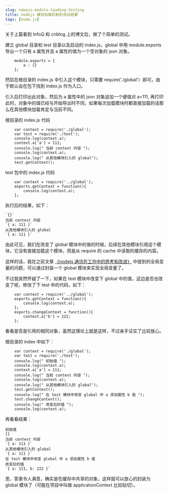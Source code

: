 ```yaml
---
slug: ndoejs-module-loading-testing
title: nodejs 模块加载机制的测试结果
tags: [node.js]
---
```


   关于上篇看到 InfoQ 和 cnblog 上的博文后，做了个简单的测试。

  建立 global 目录和 test 目录以及启动的 index.js，global 中用 module.exports 导出一个只有 a 属性并且 a 属性的值为一个空对象的 json 对象。
```
    module.exports = {
        a : {}
    };
```

然后在根目录的 index.js 中引入这个模块，只需要 require('./global'）即可，由于默认会在包下找到 index.js 作为入口。

  引入后打印出此对象，然后为 a 属性中的 json 对象追加一个键值对 a=111, 再打印此时，对象中的值已经与开始导出时不同，如果每次加载模块时都直接加载的话那么在其他模块加载肯定与当前不同。

  根目录的 index.js 代码
```
    var context = require('./global');
    var test = require('./test');
    console.log(context.a);
    context.a['a'] = 111;
    console.log(" 当前 context 内容 ");
    console.log(context.a);
    console.log(" 从其他模块引入的 global");
    test.getContext();
```

  test 包中的 index.js 代码
```
    var context = require('../global');
    exports.getContext = function(){
        console.log(context.a);
    };
```

  执行后的结果，如下：

    `{}`
    当前 context 内容
    `{ a: 111 }`
    从其他模块引入的 global
    `{ a: 111 }`

由此可见，我们在改变了 global 模块中的值的时候，后续在其他模块引用这个模块，它没有直接加载这个模块，而是从 require 的 cache 中读取的缓存的内容。

  这样的话，我在之前文章 [《nodejs 通讯在工作中的思考和改进》][0] 中提到的全局变量的问题，可以通过封装一个 global 模块来实现全局变量了。

  不过我突然怀疑了一下，如果在 test 模块中改变下 global 中的值，这边是否也改变了呢，修改了下 test 中的代码，如下：
```
    var context = require('../global');
    exports.getContext = function(){
        console.log(context.a);
    };
    exports.changeContext = function(){
        context.a['b'] = 222;
    };
```
  看看是否是引用的相同对象，虽然这理论上就是这样，不过亲手证实了比较放心。

  根目录的 index 中如下：
```
    var context = require('./global');
    var test = require('./test');
    console.log(" 初始值 ");
    console.log(context.a);
    context.a['a'] = 111;
    console.log(" 当前 context 内容 ");
    console.log(context.a);
    console.log(" 从其他模块引入的 global");
    test.getContext();
    console.log(" 在 test 模块中改变 global 中 a 添加属性 b 值 ");
    test.changeContext();
    console.log(" 改变后的值 ");
    console.log(context.a);
```

  再看看结果：

    初始值
    {}
    当前 context 内容
    `{ a: 111 }`
    从其他模块引入的 global
    `{ a: 111 }`
    在 test 模块中改变 global 中 a 添加属性 b 值
    改变后的值
    `{ a: 111, b: 222 }`

  恩，答案令人满意，确实是在缓存中共享的对象，这样就可以放心的封装为 global 模块了（可能在项目中叫做 applicationContext 比较贴切）。

[0]: http://blog.gaoqixhb.com/p/54859f77e5cd3c2f35320ebf
